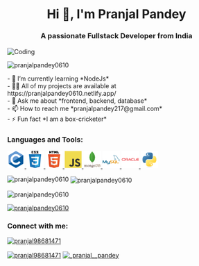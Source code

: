 <h1 align="center">Hi 👋, I'm Pranjal Pandey</h1>
    <h3 align="center">A passionate Fullstack Developer from India</h3>
    <img align = "center" alt="Coding" width="400" style="padding-left: 200" src="https://camo.githubusercontent.com/28e64d517089d4b23ff5716340d789b4af32b3aa44001a62677f273d3ee898d5/68747470733a2f2f6d69722d73332d63646e2d63662e626568616e63652e6e65742f70726f6a6563745f6d6f64756c65732f6d61785f313230302f3831626234623136353638343031392e363430623630333864313333652e676966">
    <p align="left"> <img src="https://komarev.com/ghpvc/?username=pranjalpandey0610&label=Profile%20views&color=0e75b6&style=flat" alt="pranjalpandey0610" /> </p>
    - 🌱 I’m currently learning  *NodeJs*<br>
    - 👨‍💻 All of my projects are available at https://pranjalpandey0610.netlify.app/<br>
    - 💬 Ask me about *frontend, backend, database*<br>
    - 📫 How to reach me *pranjalpandey217@gmail.com*<br>
    - ⚡ Fun fact *I am a box-cricketer*
    </p>
    <h3 align="left">Languages and Tools:</h3>
    <p align="left"> <a href="https://www.cprogramming.com/" target="_blank" rel="noreferrer"> <img src="https://raw.githubusercontent.com/devicons/devicon/master/icons/c/c-original.svg" alt="c" width="40" height="40"/> </a> <a href="https://www.w3schools.com/css/" target="_blank" rel="noreferrer"> <img src="https://raw.githubusercontent.com/devicons/devicon/master/icons/css3/css3-original-wordmark.svg" alt="css3" width="40" height="40"/> </a> <a href="https://www.w3.org/html/" target="_blank" rel="noreferrer"> <img src="https://raw.githubusercontent.com/devicons/devicon/master/icons/html5/html5-original-wordmark.svg" alt="html5" width="40" height="40"/> </a> <a href="https://developer.mozilla.org/en-US/docs/Web/JavaScript" target="_blank" rel="noreferrer"> <img src="https://raw.githubusercontent.com/devicons/devicon/master/icons/javascript/javascript-original.svg" alt="javascript" width="40" height="40"/> </a> <a href="https://www.mongodb.com/" target="_blank" rel="noreferrer"> <img src="https://raw.githubusercontent.com/devicons/devicon/master/icons/mongodb/mongodb-original-wordmark.svg" alt="mongodb" width="40" height="40"/> </a> <a href="https://www.mysql.com/" target="_blank" rel="noreferrer"> <img src="https://raw.githubusercontent.com/devicons/devicon/master/icons/mysql/mysql-original-wordmark.svg" alt="mysql" width="40" height="40"/> </a> <a href="https://www.oracle.com/" target="_blank" rel="noreferrer"> <img src="https://raw.githubusercontent.com/devicons/devicon/master/icons/oracle/oracle-original.svg" alt="oracle" width="40" height="40"/> </a> <a href="https://www.python.org" target="_blank" rel="noreferrer"> <img src="https://raw.githubusercontent.com/devicons/devicon/master/icons/python/python-original.svg" alt="python" width="40" height="40"/> </a> </p>
    <p><img align="left" src="https://github-readme-stats.vercel.app/api/top-langs?username=pranjalpandey0610&show_icons=true&locale=en&layout=compact" alt="pranjalpandey0610" /></p>
    <p>&nbsp;<img align="center" src="https://github-readme-stats.vercel.app/api?username=pranjalpandey0610&show_icons=true&locale=en" alt="pranjalpandey0610" /></p>
    <p><img align="center" src="https://github-readme-streak-stats.herokuapp.com/?user=pranjalpandey0610&" alt="pranjalpandey0610" /></p>
    <p align="left"> <a href="https://github.com/ryo-ma/github-profile-trophy"><img src="https://github-profile-trophy.vercel.app/?username=pranjalpandey0610" alt="pranjalpandey0610" /></a> </p>
    <h3 align="left">Connect with me:</h3>
    <p align="left"> <a href="https://twitter.com/pranjal98681471" target="blank"><img src="https://img.shields.io/twitter/follow/pranjal98681471?logo=twitter&style=for-the-badge" alt="pranjal98681471" /></a> </p>
    <p align="left">
    <a href="https://twitter.com/pranjal98681471" target="blank"><img align="center" src="https://raw.githubusercontent.com/rahuldkjain/github-profile-readme-generator/master/src/images/icons/Social/twitter.svg" alt="pranjal98681471" height="30" width="40" /></a>
    <a href="https://instagram.com/_pranjal__pandey" target="blank"><img align="center" src="https://raw.githubusercontent.com/rahuldkjain/github-profile-readme-generator/master/src/images/icons/Social/instagram.svg" alt="_pranjal__pandey" height="30" width="40" /></a>
